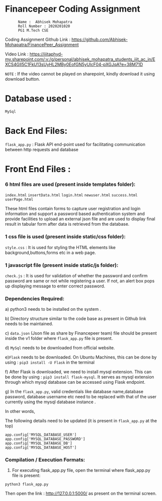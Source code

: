 # Financepeer Coding Assignment

          Name :  Abhisek Mohapatra
          Roll Number : 2020201020
          PG1 M.Tech CSE

Coding Assignment Github Link :
https://github.com/Abhisek-Mohapatra/FinancePeer_Assignment

Video Link :
https://iiitaphyd-my.sharepoint.com/:v:/g/personal/abhisek_mohapatra_students_iiit_ac_in/EXCS4GIl5C1FkU13sUyHL2MBy0EofGN5yUlcF04-pXGJqA?e=38M71D

`NOTE` : If the video cannot be played on sharepoint, kindly download it using download button.
                

# Database used :  
`MySql`
# Back End Files:
`flask_app.py`  : Flask API end-point used for facilitating communication between http requests and database

# Front End Files :
### 6 html files are used (present inside templates folder): 
`index.html`
`insertData.html`
`login.html`
`newuser.html`
`success.html`
`userPage.html` 

These html files contain forms to capture user registration and login information and support a password based authentication system and provide facilities to upload an external json file and are used to display final result in tabular form after data is retrieved from the database.

### 1 css file is used (present inside static/css folder):
`style.css` : It is used for styling the HTML elements like background,buttons,forms etc in a web page.
### 1 javascript file (present inside static/js folder): 
`check.js` : It is used for validation of whether the password and confirm password are same or not while registering a user. If not, an alert box pops up displaying message to enter correct password.

### Dependencies Required: 

a) python3 needs to be installed on the system .

b) Directory structure similar to the code base as present in Github link needs to be maintained.

c) `data.json` (Json file as share by Financepeer team) file should be present inside the v1 folder where `flask_app.py` file is present.

d) `MySql` needs to be downloaded from official website.

e)`Flask` needs to be downloaded. On Ubuntu Machines, this can be done by using : `pip3 install -U Flask` in the terminal

f) After Flask is downloaded, we need to install mysql extension. This can be done by using : `pip3 install flask-mysql`. It serves as mysql extension through which mysql database can be accessed using Flask endpoint.

g) In the `flask_app.py`, valid credentials like database name,database password, database username etc need to be replaced with that of the user currently using the mysql database instance . 

In other words,

The following details need to be updated (it is present in `flask_app.py` at the top)

```
app.config['MYSQL_DATABASE_USER'] 
app.config['MYSQL_DATABASE_PASSWORD'] 
app.config['MYSQL_DATABASE_DB'] 
app.config['MYSQL_DATABASE_HOST'] 
```

### Compilation / Execution Formats:

1)  For executing flask_app.py file, open the terminal where flask_app.py file is present:
```
python3 flask_app.py  
```

Then open the link : http://127.0.0.1:5000/ as present on the terminal screen.






























